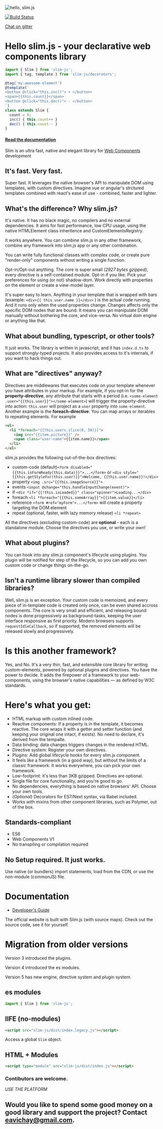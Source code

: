 ![hello, slim.js](./doc-site/src/assets/slim3.png)

[![Build Status](https://semaphoreci.com/api/v1/eavichay/slim-js/branches/master/badge.svg)](https://semaphoreci.com/eavichay/slim-js)

[Chat on gitter](https://gitter.im/slim-js/Lobby?utm_source=share-link&utm_medium=link&utm_campaign=share-link)

# Hello slim.js - your declarative web components library

```javascript
import { Slim } from 'slim-js';
import { tag, template } from 'slim-js/decorators';

@tag('my-awesome-element')
@template(`
<button @click="this.inc()"> + </button>
<span>{{this.count}}</span>
<button @click="this.dec()"> - </button>
`)
class extends Slim {
  count = 0;
  inc() { this.count++ }
  dec() { this.count-- }
}

```

#### [Read the documentation](http://slimjs.com)

Slim is an ultra fast, native and elegant library for [Web Components](https://www.webcomponents.org/introduction) development

## It's fast. Very fast.

Super fast. It leverages the native browser's API to manipulate DOM using templates, with custom directives. Imagine vue or angular's strctured templates combined with react's ease of use - combined, faster and lighter.

## What's the difference? Why slim.js?

It's native. It has no black magic, no compilers and no external dependencies. It aims for fast performance, low CPU usage, using the native HTMLElement class inheritence and CustomElementsRegistry.

It works anywhere. You can combine slim.js in any other framework, combine any framework into slim.js app or any other combination.

You can write fully functional classes with complex code, or create pure "render-only" components without writing a single function.

Opt-in/Opt-out anything. The core is super small _(2927 bytes gzipped)_, every directive is a self-contained module. Opt-in if you like. Pick your preferences for using (or not) shadow-dom. Work directly with properties on the element or create a view-model layer.

It's super easy to learn. Anything in your template that is wrapped with bars (example: `<div>{{ this.user.name }}</div>` ) is the actual code running. And it runs only when the used properties change. Changes affects only the specific DOM nodes that are bound. It means you can manipulate DOM manually without bothering the core, and vice-versa. No virtual dom engine or anything like that.

## What about bundling, typescript, or other tools?

It just works. The library is written in javascript, and it has `index.d.ts` to support strongly-typed projects. It also provides access to it's internals, if you want to hack things out.

## What are "directives" anyway?

Directives are middlewares that executes code on your template whenever you have attributes in your markup. For example, if you opt-in for the **property-directive**, any attribute that starts with a period (i.e. `<some-element .user="{{this.user}}"></some-element>`) will trigger the property-directive into action: `this.user` will project as a `user` property into `some-element`. Another example is the **foreach-directive**: You can map arrays or iterables to repeating elements. For example

```html
<ul>
  <li *foreach="{{this.users.slice(0, 50)}}">
    <img src="{{item.picture}}" />
    <span class="user-name">{{item.name}}</span>
  </li>
</ul>
```

slim.js provides the following out-of-the-box directives:

- custom-code (default)`<form disabled="{{this.isFormReady(this.data)}}">...</form>` or `<div style="{{this.getStyleFor(this.user)}}">Welcome, {{this.user.name}}!</div>`
- property `<img .src="{{this.imageSource}}">`
- events `<input @change="this.handleInputChange(event)">`
- if `<div *if="{{!this.isLoaded}}" class="spinner">Loading...</div>`
- foreach `<li *foreach="{{this.someArray}}">{{item.value}}</li>`
- reference `<form #ref="myForm">...</form>` will create a property targeting the DOM element
- repeat (optional, faster, with lazy memory release) `<li *repeat>`

All the directives (excluding custom-code) are **optional** - each is a standalone module. Choose the directives you use, or write your own!

## What about plugins?

You can hook into any slim.js component's lifecycle using plugins. You plugin will be notified for step of the lifecycle, so you can add you own custom code or change things on-the-go.

## Isn't a runtime library slower than compiled libraries?

Well, slim.js is an exception. Your custom code is memoized, and every piece of in-template code is created only once, can be even shared accross components. The core is very small and efficient, and releasing bound nodes is done progressively as background-tasks, keeping the user interface responsive as first priority. Modern browsers supports `requestIdleCallback`, so if supported, the removed elements will be released slowly and progressively.

# Is this another framework?

Yes, and No. It's a very thin, fast, and extensible core library for writing custom-elements, powered by optional plugins and directives. You have the power to decide. It adds the firepower of a framework to your web-components, using the browser's native capabilities &mdash; as defined by W3C standards.

# Here's what you get:

- HTML markup with custom inlined code.
- Reactive components: If a property is in the template, it becomes reactive. The core wraps it with a getter and setter function (and keeping your original one intact, if exists). No need to declare, it's derived from the tempalte.
- Data binding: data changes triggers changes in the rendered HTML.
- Directive system: Register your own directives.
- Plugins: Add global lifecycle hooks for every slim.js component.
- It feels like a framework (in a good way), but without the limits of a classic framework. It works everywhere, you can pick your own framework.
- Low-footprint: it's less than 3KB gzipped. Directives are optional.
- Single file for core functionality, and you're good to go.
- No dependencies, everything is based on native browsers' API. Choose your own tools.
- (_Optional_) Decorators for ES7/Next syntax, via Babel included.
- Works with mixins from other component libraries, such as Polymer, out of the box.

## Standards-compliant

- ES6
- Web Components V1
- No transpiling or compilation required

## No Setup required. It just works.

Use native (or bundlers) import statements, load from the CDN, or use the non-module (commonJS) file.

# Documentation

- [Developer's Guide](http://slimjs.com)

The official website is built with Slim.js (with source maps). Check out the source code, see it for yourself.

# Migration from older versions

Version 3 introduced the plugins.

Version 4 introduced the es modules.

Version 5 has new engine, directive system and plugin system.

## es modules

```js
import { Slim } from 'slim-js';
```

## IIFE (no-modules)

```html
<script src="slim-js/dist/index.legacy.js"></script>
```

Access a global `Slim` object.

## HTML + Modules

```html
<script type="module" src="slim-js/dist/index.js"></script>
```

### Contibutors are welcome.

_USE THE PLATFORM_

## Would you like to spend some good money on a good library and support the project? Contact **eavichay@gmail.com**.
